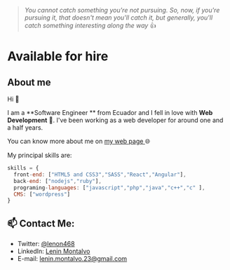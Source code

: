 > *You cannot catch something you're not pursuing.* 
> *So, now, if you're pursuing it, that doesn't mean you'll catch it,* 
> *but generally, you'll catch something interesting along the way*
:+1:

# Available for hire

## About me
Hi :wave:

I am a **Software Engineer ** from Ecuador  and I fell in love with **Web Development** :exploding_head:.
I've been working as a web developer for around one and a half years.

You can know more about me on [my web page ](https://len23.github.io/My-Personal-Web-Page/) :globe_with_meridians:



My principal skills are: 

```javascript
skills = {
  front-end: ["HTML5 and CSS3","SASS","React","Angular"],
  back-end: ["nodejs","ruby"],
  programing-languages: ["javascript","php","java","c++","c" ],
  CMS: ["wordpress"]
}
```

  ## 📫 Contact Me: 
   * Twitter: [@lenon468](https://twitter.com/lenon468)
   * LinkedIn: [Lenin Montalvo](https://www.linkedin.com/in/lenin-montalvo-231092)
   * E-mail: [lenin.montalvo.23@gmail.com](mailto:lenin.montalvo.23@gmail.com)

 



<!--
**len23/len23** is a ✨ _special_ ✨ repository because its `README.md` (this file) appears on your GitHub profile.

Here are some ideas to get you started:

- 🔭 I’m currently working on ...
- 🌱 I’m currently learning ...
- 👯 I’m looking to collaborate on ...
- 🤔 I’m looking for help with ...
- 💬 Ask me about ...
- 📫 How to reach me: ...
- 😄 Pronouns: ...
- ⚡ Fun fact: ...
-->
